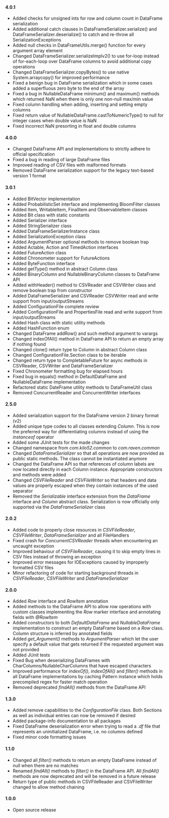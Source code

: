 #### 4.0.1
* Added checks for unsigned ints for row and column count in DataFrame serialization
* Added additional catch clauses in DataFrameSerializer.serialize() and DataFrameSerializer.deserialize() to catch and re-throw all SerializationExceptions
* Added null checks in DataFrameUtils.merge() function for every argument array element
* Changed DataFrameSerializer.serializeImplv2() to use for-loop instead of for-each-loop over DataFrame columns to avoid additional copy operations
* Changed DataFrameSerializer.copyBytes() to use native System.arraycopy() for improved performance
* Fixed a benign bug in DataFrame serialization which in some cases added a superfluous zero byte to the end of the array
* Fixed a bug in NullableDataFrame minimum() and maximum() methods which returned NaN when there is only one non-null max/min value
* Fixed column handling when adding, inserting and setting empty columns
* Fixed return value of NullableDataFrame.castToNumericType() to null for integer cases when double value is NaN
* Fixed incorrect NaN presorting in float and double columns

#### 4.0.0
* Changed DataFrame API and implementations to strictly adhere to official specification
* Fixed a bug in reading of large DataFrame files
* Improved reading of CSV files with malformed formats
* Removed DataFrame serialization support for the legacy text-based version 1 format

#### 3.0.1
* Added BitVector implementation
* Added ProbabilisticSet interface and implementing BloomFilter classes 
* Added Item, WritableItem, FinalItem and ObservableItem classes
* Added Bit class with static constants
* Added Serializer interface
* Added StringSerializer class
* Added DataFrameSerializerInstance class
* Added SerializationException class
* Added ArgumentParser optional methods to remove boolean trap
* Added Actable, Action and TimedAction interfaces
* Added FutureAction class
* Added Chronometer support for FutureActions
* Added ByteFunction interface
* Added getType() method in abstract Column class
* Added BinaryColumn and NullableBinaryColumn classes to DataFrame API
* Added withHeader() method to CSVReader and CSVWriter class and remove boolean trap from constructor
* Added DataFrameSerializer and CSVReader CSVWriter read and write support from input/outputStreams
* Added ConfigurationFile complete review
* Added ConfigurationFile and PropertiesFile read and write support from input/outputStreams
* Added Hash class with static utility methods
* Added HashFunction enum
* Changed DataFrame addRow() and such method argument to varargs
* Changed indexOfAll() method in DataFrame API to return an empty array if nothing found
* Changed clone() return type to Column in abstract Column class
* Changed ConfigurationFile.Section class to be iterable
* Changed return type to CompletableFuture for async methods in CSVReader, CSVWriter and DataFrameSerializer
* Fixed Chronometer formatting bug for elapsed hours
* Fixed bug in equals() method in DefaultDataFrame and NullableDataFrame implementation
* Refactored static DateFrame utility methods to DataFrameUtil class
* Removed ConcurrentReader and ConcurrentWriter interfaces

#### 2.5.0
* Added serialization support for the DataFrame version 2 binary format (v2)
* Added unique type codes to all classes extending *Column*. This is now the preferred way for differentiating columns instead of using the *instanceof* operator
* Added some JUnit tests for the made changes
* Changed namespace from *com.kilo52.common* to *com.raven.common*
* Changed *DataFrameSerializer* so that all operations are now provided as public static methods. The class cannot be instantiated anymore
* Changed the DataFrame API so that references of column labels are now located directly in each Column instance. Appropriate constructors and methods were added
* Changed *CSVFileReader* and *CSVFileWriter* so that headers and data values are properly escaped when they contain instances of the used separator
* Removed the *Serializable* interface extension from the *DataFrame* interface and *Column* abstract class. Serialization is now officially only supported via the *DataFrameSerializer* class

#### 2.0.2
* Added code to properly close resources in *CSVFileReader*, *CSVFileWriter*, *DataFrameSerializer* and all FileHandlers
* Fixed crash for *ConcurrentCSVReader* threads when encountering an uncaught exception
* Improved behaviour of *CSVFileReader*, causing it to skip empty lines in CSV files instead of throwing an exception
* Improved error messages for IOExceptions caused by improperly formatted CSV files
* Minor refactoring of code for starting background threads in *CSVFileReader*, *CSVFileWriter* and *DataFrameSerializer*

#### 2.0.0
* Added *Row* interface and *RowItem* annotation
* Added methods to the DataFrame API to allow row operations with custom classes implementing the *Row* marker interface and annotating fields with *@RowItem*
* Added constructors to both *DefaultDataFrame* and *NullableDataFrame* implementation to construct an empty DataFrame based on a *Row* class. Column structure is inferred by annotated fields
* Added *get_Argument()* methods to *ArgumentParser* which let the user specify a default value that gets returned if the requested argument was not provided
* Added JUnit tests
* Fixed Bug when deserializing DataFrames with CharColumns/NullableCharColumns that have escaped characters
* Improved performance for *indexOf()*, *indexOfAll()* and *filter()* methods in all DataFrame implementations by caching Pattern instance which holds precompiled regex for faster match operation
* Removed deprecated *findAll()* methods from the DataFrame API

#### 1.3.0
* Added remove capabilities to the *ConfigurationFile* class. Both Sections as well as individual entries can now be removed if desired
* Added package-info documentation to all packages
* Fixed DataFrame deserialization error when trying to read a *.df* file that represents an uninitialized DataFrame, i.e. no columns defined
* Fixed minor code formatting issues

#### 1.1.0
* Changed all *filter()* methods to return an empty DataFrame instead of null when there are no matches
* Renamed *findAll()* methods to *filter()* in the DataFrame API. All *findAll()* methods are now deprecated and will be removed in a future release
* Return type of public methods in CSVFileReader and CSVFileWriter changed to allow method chaining

#### 1.0.0
* Open source release

